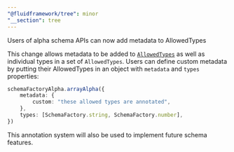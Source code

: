 ```yaml
---
"@fluidframework/tree": minor
"__section": tree
---
```

Users of alpha schema APIs can now add metadata to AllowedTypes

This change allows metadata to be added to [`AllowedTypes`](https://fluidframework.com/docs/api/fluid-framework/allowedtypes-typealias) as well as individual types in a set of `AllowedTypes`.
Users can define custom metadata by putting their AllowedTypes in an object with `metadata` and `types` properties:

```typescript
schemaFactoryAlpha.arrayAlpha({
	metadata: {
		custom: "these allowed types are annotated",
	},
	types: [SchemaFactory.string, SchemaFactory.number],
})
```

This annotation system will also be used to implement future schema features.
